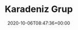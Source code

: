 ---
title : "Karadeniz Grup"
description : "Karadeniz Grup, Rize danışmanlık, Rize ilaçlama, ilaçlama, dezenfeksiyon, Sistem Belgelendirme, Çevre Danışmanlık Hizmetleri, TSE / CE İşareti Belgelendirme, Marka / Barkod Numarası Tescil İşlemleri, Güvenli Turizm Belgelendirmesi, Tarımsal Ürünlerinin Belgelendirilmesi, Gıda Sektörü Belgelendirme ile hizmetinizdeyiz."
lead: "KARADENİZ GRUP, 2004 yılında müşterilerin ihtiyaçlarına cevap vermek için  kurulmuş ve faaliyetlerini genişleterek entegre hizmetler ve çözümler sunmaya devam etmektedir."
date: 2020-10-06T08:47:36+00:00
lastmod: 2020-10-06T08:47:36+00:00
draft: false
images: []
---